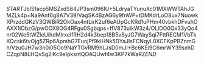 $START$JbISfacp5MSZxdS64JP3sm096lU+5LdryaTYunuXc01MXWWTAhJGMZLk4p+Na9Anf6g8A7V39/VagSK4BzAG6y9fnWP+tDMKdrLoO8ux7NuowkXPrzddGKzV3QWBiR2OkOax4ntLirK2uf6eAUpGcKRd1uPHm40vbkhDFvuhOAXX1iObzG/pwOOX8OG4RFgu0Sgbqps+ffV873uikW3z4/OLiDO0Qx33yQo4nr02We5tWZleUihdMIrxelfRH2d4k3bep18B5vSyJG7WaySqi7FttRECM1VbTkKQcsk6tvOjg5ZRp6ApmhG7EunjPf9kIHNk5DYaJlsFCNqyL0XCFKpPBZnmGh/Vzu0JH7w3n0i05Oo9NaYTGvRM9hLJsD0mJI+Bc6KEi9C6mrWY39sxhDCZqpN8LHQvSg2iKc9eIpksntQOAQUwf4w3KP7kWaRZ$END$